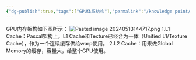 ```yaml
---
{"dg-publish":true,"tags":["GPU体系结构"],"permalink":"/knowledge point/GPU体系结构/GPU内存架构/","dgPassFrontmatter":true}
---
```


GPU内存架构如下图所示：
![Pasted image 20240513144717.png](/img/user/knowledge%20point/imgs/Pasted%20image%2020240513144717.png)
1.L1 Cache：Pascal架构上，L1 Cache和Texture已经合为一体（Unified L1/Texture Cache），作为一个连续缓存供给warp使用。
2.L2 Cache：用来做Global Memory的缓存，容量大，给整个GPU使用。